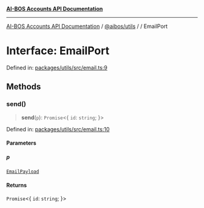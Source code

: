[**AI-BOS Accounts API Documentation**](../../../README.md)

***

[AI-BOS Accounts API Documentation](../../../README.md) / [@aibos/utils](../README.md) / [](../README.md) / EmailPort

# Interface: EmailPort

Defined in: [packages/utils/src/email.ts:9](https://github.com/pohlai88/accounts/blob/48103fb36d28b2b9bfb33472b6de2f719773cde9/packages/utils/src/email.ts#L9)

## Methods

### send()

> **send**(`p`): `Promise`\<\{ `id`: `string`; \}\>

Defined in: [packages/utils/src/email.ts:10](https://github.com/pohlai88/accounts/blob/48103fb36d28b2b9bfb33472b6de2f719773cde9/packages/utils/src/email.ts#L10)

#### Parameters

##### p

[`EmailPayload`](EmailPayload.md)

#### Returns

`Promise`\<\{ `id`: `string`; \}\>
